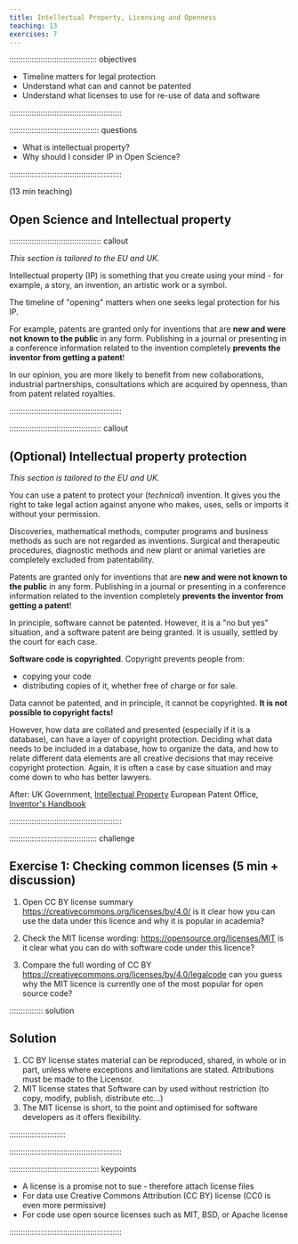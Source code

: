 ```yaml
---
title: Intellectual Property, Licensing and Openness
teaching: 13
exercises: 7
---
```


::::::::::::::::::::::::::::::::::::::: objectives

- Timeline matters for legal protection
- Understand what can and cannot be patented
- Understand what licenses to use for re-use of data and software

::::::::::::::::::::::::::::::::::::::::::::::::::

:::::::::::::::::::::::::::::::::::::::: questions

- What is intellectual property?
- Why should I consider IP in Open Science?

::::::::::::::::::::::::::::::::::::::::::::::::::

(13 min teaching)

## Open Science and Intellectual property

:::::::::::::::::::::::::::::::::::::::::  callout

*This section is tailored to the EU and UK.*

Intellectual property (IP) is something that you create using your
mind - for example, a story, an invention, an artistic work
or a symbol.

The timeline of "opening" matters when one seeks legal protection
for his IP.

For example, patents are granted only for inventions that are
**new and were not known to the public** in any form.
Publishing in a journal or presenting in a conference
information related to the invention completely
**prevents the inventor from getting a patent**!

In our opinion, you are more likely to benefit from new collaborations,
industrial partnerships, consultations which are acquired by openness,
than from patent related royalties.

::::::::::::::::::::::::::::::::::::::::::::::::::

:::::::::::::::::::::::::::::::::::::::::  callout

## (Optional) Intellectual property protection

*This section is tailored to the EU and UK.*

You can use a patent to protect your (*technical*) invention.
It gives you the right to take legal action against anyone who
makes, uses, sells or imports it without your permission.

Discoveries, mathematical methods, computer programs and
business methods as such are not regarded as inventions.
Surgical and therapeutic procedures,
diagnostic methods and new plant or animal varieties are
completely excluded from patentability.

Patents are granted only for inventions that are
**new and were not known to the public** in any form.
Publishing in a journal or presenting in a conference
information related to the invention completely
**prevents the inventor from getting a patent**!

In principle, software cannot be patented.
However, it is a "no but yes" situation, and a software patent
are being granted. It is usually, settled by the court for each case.

**Software code is copyrighted**. Copyright prevents people from:

- copying your code
- distributing copies of it, whether free of charge or for sale.

Data cannot be patented, and in principle, it cannot be copyrighted.
**It is not possible to copyright facts!**

However, how data are collated and presented
(especially if it is a database),
can have a layer of copyright protection.
Deciding what data needs to be included in a database,
how to organize the data, and how to relate different data elements are all creative
decisions that may receive copyright protection.
Again, it is often a case by case situation and may come down to who has
better lawyers.

After:
UK Government, [Intellectual Property](https://www.gov.uk/browse/business/intellectual-property)
European Patent Office, [Inventor's Handbook](https://www.epo.org/learning/materials/inventors-handbook.html)

::::::::::::::::::::::::::::::::::::::::::::::::::

:::::::::::::::::::::::::::::::::::::::  challenge

## Exercise 1: Checking common licenses (5 min + discussion)

1. Open CC BY license summary <https://creativecommons.org/licenses/by/4.0/>
  is it clear how you can use the data under this licence and why it is popular in academia?

2. Check the MIT license wording: <https://opensource.org/licenses/MIT>
  is it clear what you can do with software code under this licence?

3. Compare the full wording of CC BY
  <https://creativecommons.org/licenses/by/4.0/legalcode>
  can you guess why the MIT licence is currently one of the most popular for open source code?

:::::::::::::::  solution

## Solution

1. CC BY license states material can be reproduced, shared, in whole or in part, unless where exceptions and limitations are stated. Attributions must be made to the Licensor.
2. MIT license states that Software can by used without restriction (to copy, modify, publish, distribute etc...)
3. The MIT license is short, to the point and optimised for software developers as it offers flexibility.
  
  

:::::::::::::::::::::::::

::::::::::::::::::::::::::::::::::::::::::::::::::



:::::::::::::::::::::::::::::::::::::::: keypoints

- A license is a promise not to sue - therefore attach license files
- For data use Creative Commons Attribution (CC BY) license (CC0 is even more permissive)
- For code use open source licenses such as MIT, BSD, or Apache license

::::::::::::::::::::::::::::::::::::::::::::::::::


